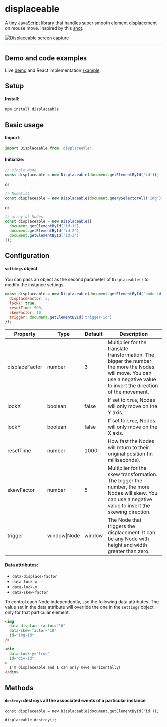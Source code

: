 # displaceable

A tiny JavaScript library that handles super smooth element displacement on mouse move. Inspired by this [shot](https://dribbble.com/shots/5594494-Molley-Heltz-Inspiration-Page-Animation).

![Displaceable screen capture](screen-capture.gif)

---

## Demo and code examples

Live [demo](https://subtlebits.com/projects/displaceable) and React implementation [example](https://github.com/dinohamzic/www-subtlebits-com/blob/master/pages/projects/displaceable.js).

## Setup

#### Install:

```bash
npm install displaceable
```

## Basic usage

#### Import:

```js
import Displaceable from 'displaceable';
```

#### Initialize:

```js
// single Node
const displaceable = new Displaceable(document.getElementById('id'));
```

or

```js
// NodeList
const displaceable = new Displaceable(document.querySelectorAll('img'));
```

or

```js
// array of Nodes
const displaceable = new Displaceable([
  document.getElementById('id-1'),
  document.getElementById('id-2'),
  document.getElementById('id-3')
]);
```

## Configuration

#### `settings` object

You can pass an object as the second parameter of `Displaceable()` to modify the instance settings.

```js
const displaceable = new Displaceable(document.getElementById('node-id'), {
  displaceFactor: 5,
  lockY: true,
  resetTime: 500,
  skewFactor: 10,
  trigger: document.getElementById('trigger-id')
});
```

Property | Type | Default | Description
------ | ---- | ------- | -----------
displaceFactor | number | 3 | Multiplier for the translate transformation. The bigger the number, the more the Nodes will move. You can use a negative value to invert the direction of the movement.
lockX | boolean | false | If set to `true`, Nodes will only move on the Y axis.
lockY | boolean | false | If set to `true`, Nodes will only move on the X axis.
resetTime | number | 1000 | How fast the Nodes will return to their original position (in milliseconds).
skewFactor | number | 5 | Multiplier for the skew transformation. The bigger the number, the more Nodes will skew. You can use a negative value to invert the skewing direction.
trigger | window\|Node | window | The Node that triggers the displacement. It can be any Node with height and width greater than zero.

#### Data attributes:

- `data-displace-factor`
- `data-lock-x`
- `data-lock-y`
- `data-skew-factor`

To control each Node independently, use the following data attributes. The value set in the data attribute will override the one in the `settings` object only for that particular element.

```html
<img
  data-displace-factor="10"
  data-skew-factor="10"
  id="img-id"
/>

<div
  data-lock-y="true"
  id="div-id"
>
  I'm displaceable and I can only move horizontally!
</div>
```

## Methods

#### `destroy`: destroys all the associated events of a particular instance

```
const displaceable = new Displaceable(document.getElementById('id'));

displaceable.destroy();
```

